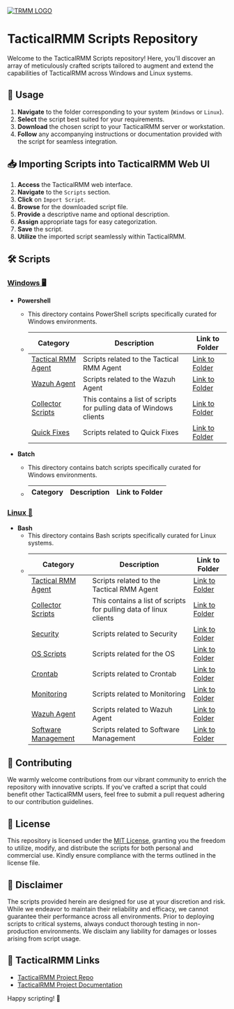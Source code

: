 [![TRMM LOGO](https://docs.tacticalrmm.com/images/onit.ico)](https://docs.tacticalrmm.com/)

# TacticalRMM Scripts Repository

Welcome to the TacticalRMM Scripts repository! Here, you'll discover an array of meticulously crafted scripts tailored to augment and extend the capabilities of TacticalRMM across Windows and Linux systems.

## 🚀 Usage

1. **Navigate** to the folder corresponding to your system (`Windows` or `Linux`).
2. **Select** the script best suited for your requirements.
3. **Download** the chosen script to your TacticalRMM server or workstation.
4. **Follow** any accompanying instructions or documentation provided with the script for seamless integration.

## 📥 Importing Scripts into TacticalRMM Web UI

1. **Access** the TacticalRMM web interface.
2. **Navigate** to the `Scripts` section.
3. **Click** on `Import Script`.
4. **Browse** for the downloaded script file.
5. **Provide** a descriptive name and optional description.
6. **Assign** appropriate tags for easy categorization.
7. **Save** the script.
8. **Utilize** the imported script seamlessly within TacticalRMM.

## 🛠️ Scripts

### [Windows 🖥️](https://github.com/Brandon-Roff/TRMM-Scripts/tree/main/Windows)
- **Powershell**
    - This directory contains PowerShell scripts specifically curated for Windows environments.
    - | Category  | Description | Link to Folder |
        |-------------|-------------|-------------|
        | [Tactical RMM Agent](https://github.com/Brandon-Roff/TRMM-Scripts/tree/main/Windows/Powershell/TRMM%20Agent) | Scripts related to the Tactical RMM Agent | [Link to Folder](https://github.com/Brandon-Roff/TRMM-Scripts/tree/main/Windows/Powershell/TRMM%20Agent) |
        | [Wazuh Agent](https://github.com/Brandon-Roff/TRMM-Scripts/tree/main/Windows/Powershell/Wazuh%20Agent) | Scripts related to the Wazuh Agent | [Link to Folder](https://github.com/Brandon-Roff/TRMM-Scripts/tree/main/Windows/Powershell/Wazuh%20Agent) |
       | [Collector Scripts](https://github.com/Brandon-Roff/TRMM-Scripts/tree/main/Windows/Powershell/Collector%20Scripts) | This contains a list of scripts for pulling data of Windows clients | [Link to Folder](https://github.com/Brandon-Roff/TRMM-Scripts/tree/main/Windows/Powershell/Collector%20Scripts) |
       | [Quick Fixes](https://github.com/Brandon-Roff/TRMM-Scripts/tree/main/Windows/Powershell/Quick%20Fixes) | Scripts related to Quick Fixes | [Link to Folder](https://github.com/Brandon-Roff/TRMM-Scripts/tree/main/Windows/Powershell/Quick%20Fixes)
       

- **Batch**
    - This directory contains batch scripts specifically curated for Windows environments.
    - | Category  | Description | Link to Folder |
        |-------------|-------------|-------------|
 

### [Linux 🐧](https://github.com/Brandon-Roff/TRMM-Scripts/tree/main/Linux)
- **Bash**
  - This directory contains Bash scripts specifically curated for Linux systems.
  - | Category  | Description | Link to Folder |
      |-------------|-------------|-------------|
      | [Tactical RMM Agent](https://github.com/Brandon-Roff/TRMM-Scripts/tree/main/Linux/TRMM%20Agent) | Scripts related to the Tactical RMM Agent | [Link to Folder](https://github.com/Brandon-Roff/TRMM-Scripts/tree/main/Linux/TRMM%20Agent) |
       | [Collector Scripts](https://github.com/Brandon-Roff/TRMM-Scripts/tree/main/Linux/Collector%20Tasks) | This contains a list of scripts for pulling data of linux clients | [Link to Folder](https://github.com/Brandon-Roff/TRMM-Scripts/tree/main/Linux/Collector%20Tasks) |
      | [Security](https://github.com/Brandon-Roff/TRMM-Scripts/tree/main/Linux/Security) | Scripts related to Security | [Link to Folder](https://github.com/Brandon-Roff/TRMM-Scripts/tree/main/Linux/Security) |
      | [OS Scripts](https://github.com/Brandon-Roff/TRMM-Scripts/tree/main/Linux/OS%20Scripts) | Scripts related for the OS | [Link to Folder](https://github.com/Brandon-Roff/TRMM-Scripts/tree/main/Linux/OS%20Scripts) |
      | [Crontab](https://github.com/Brandon-Roff/TRMM-Scripts/tree/main/Linux/Crontab) | Scripts related to Crontab | [Link to Folder](https://github.com/Brandon-Roff/TRMM-Scripts/tree/main/Linux/Crontab) |
      | [Monitoring](https://github.com/Brandon-Roff/TRMM-Scripts/tree/main/Linux/Monitoring) | Scripts related to Monitoring | [Link to Folder](https://github.com/Brandon-Roff/TRMM-Scripts/tree/main/Linux/Monitoring) |
      | [Wazuh Agent](https://github.com/Brandon-Roff/TRMM-Scripts/tree/main/Linux/Wazuh%20Agent) | Scripts related to Wazuh Agent | [Link to Folder](https://github.com/Brandon-Roff/TRMM-Scripts/tree/main/Linux/Wazuh%20Agent) |
      | [Software Management](https://github.com/Brandon-Roff/TRMM-Scripts/tree/main/Linux/Software%20Management) | Scripts related to Software Management | [Link to Folder](https://github.com/Brandon-Roff/TRMM-Scripts/tree/main/Linux/Software%20Management) |




## 🌟 Contributing

We warmly welcome contributions from our vibrant community to enrich the repository with innovative scripts. If you've crafted a script that could benefit other TacticalRMM users, feel free to submit a pull request adhering to our contribution guidelines.

## 🔑 License

This repository is licensed under the [MIT License](LICENSE), granting you the freedom to utilize, modify, and distribute the scripts for both personal and commercial use. Kindly ensure compliance with the terms outlined in the license file.

## 🚨 Disclaimer

The scripts provided herein are designed for use at your discretion and risk. While we endeavor to maintain their reliability and efficacy, we cannot guarantee their performance across all environments. Prior to deploying scripts to critical systems, always conduct thorough testing in non-production environments. We disclaim any liability for damages or losses arising from script usage.

## 🔗 TacticalRMM Links

- [TacticalRMM Project Repo](https://github.com/amidaware/tacticalrmm)
- [TacticalRMM Project Documentation](https://docs.tacticalrmm.com/)

Happy scripting! 🌈
